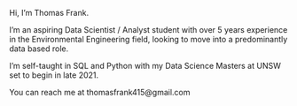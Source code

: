 <p>Hi, I’m Thomas Frank.</p>	
<p>I’m an aspiring Data Scientist / Analyst student with over 5 years experience in the Environmental Engineering field, looking to move into a predominantly data based role.</p> 
<p>I’m self-taught in SQL and Python with my Data Science Masters at UNSW set to begin in late 2021.</p>
<p>You can reach me at thomasfrank415@gmail.com</p>

<!---
thomasfrank415/thomasfrank415 is a ✨ special ✨ repository because its `README.md` (this file) appears on your GitHub profile.
You can click the Preview link to take a look at your changes.
--->
